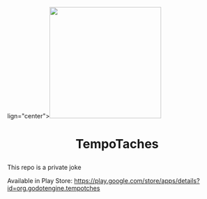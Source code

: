 lign="center"><img src="https://user-images.githubusercontent.com/4105962/198851147-f6aab654-3428-4e58-8a80-099bfc3d45cc.png" width="256"></p>

# <p align="center">TempoTaches</p>

This repo is a private joke

Available in Play Store:
https://play.google.com/store/apps/details?id=org.godotengine.tempotches
